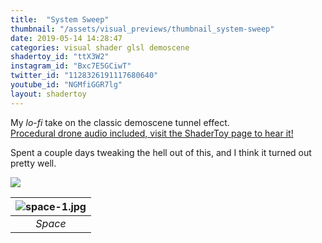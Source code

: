 ```yaml
---
title:  "System Sweep"
thumbnail: "/assets/visual_previews/thumbnail_system-sweep"
date: 2019-05-14 14:28:47
categories: visual shader glsl demoscene
shadertoy_id: "ttX3W2" 
instagram_id: "Bxc7E5GCiwT"
twitter_id: "1128326191117680640"
youtube_id: "NGMfiGGR7lg"
layout: shadertoy
---
```

My _lo-fi_ take on the classic demoscene tunnel effect.   
[Procedural drone audio included, visit the ShaderToy page to hear it!](https://www.shadertoy.com/view/ttX3W2)

Spent a couple days tweaking the hell out of this, and I think it turned out pretty well. 


[![](https://pbs.twimg.com/media/D6ihYLQWwAEUww4.jpg)](https://pbs.twimg.com/media/D6ihYLQWwAEUww4.jpg "Test screenshot!")

| ![space-1.jpg](http://www.storywarren.com/wp-content/uploads/2016/09/space-1.jpg) | 
|:--:| 
| *Space* |